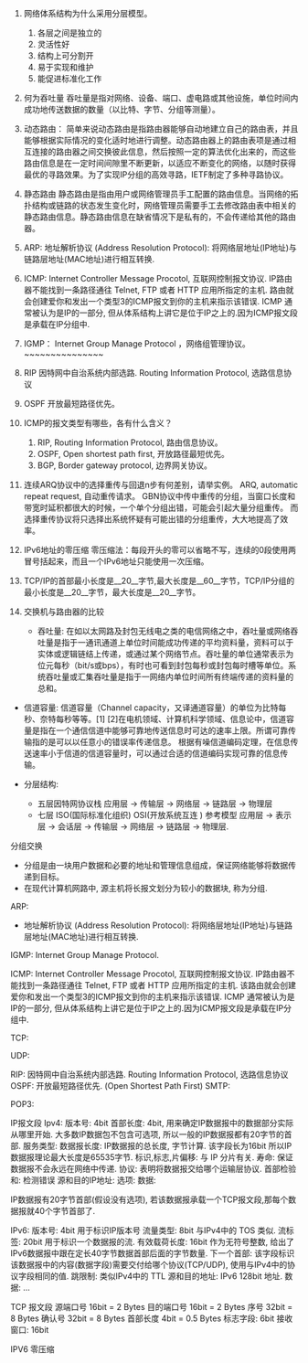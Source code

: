 1. 网络体系结构为什么采用分层模型。
    1. 各层之间是独立的
    1. 灵活性好
    1. 结构上可分割开
    1. 易于实现和维护
    1. 能促进标准化工作

1. 何为吞吐量
    吞吐量是指对网络、设备、端口、虚电路或其他设施，单位时间内成功地传送数据的数量（以比特、字节、分组等测量）。

1. 动态路由：
    简单来说动态路由是指路由器能够自动地建立自己的路由表，并且能够根据实际情况的变化适时地进行调整。动态路由器上的路由表项是通过相互连接的路由器之间交换彼此信息，然后按照一定的算法优化出来的，而这些路由信息是在一定时间间隙里不断更新，以适应不断变化的网络，以随时获得最优的寻路效果。为了实现IP分组的高效寻路，IETF制定了多种寻路协议。

1. 静态路由
    静态路由是指由用户或网络管理员手工配置的路由信息。当网络的拓扑结构或链路的状态发生变化时，网络管理员需要手工去修改路由表中相关的静态路由信息。静态路由信息在缺省情况下是私有的，不会传递给其他的路由器。

1. ARP:
    地址解析协议 (Address Resolution Protocol): 将网络层地址(IP地址)与链路层地址(MAC地址)进行相互转换.

1. ICMP:
    Internet Controller Message Procotol, 互联网控制报文协议.
    IP路由器不能找到一条路径通往 Telnet, FTP 或者 HTTP 应用所指定的主机. 路由就会创建爱你和发出一个类型3的ICMP报文到你的主机来指示该错误.
    ICMP 通常被认为是IP的一部分, 但从体系结构上讲它是位于IP之上的.因为ICMP报文段是承载在IP分组中.

1. IGMP：
    Internet Group Manage Protocol ，网络组管理协议。~~~~~~~~~~~~~~~

1. RIP
    因特网中自治系统内部选路. Routing Information Protocol, 选路信息协议

1. OSPF
    开放最短路径优先。

1. ICMP的报文类型有哪些，各有什么含义？
    1. RIP, Routing Information Protocol, 路由信息协议。
    1. OSPF, Open shortest path first, 开放路径最短优先。
    1. BGP, Border gateway protocol, 边界网关协议。

1. 连续ARQ协议中的选择重传与回退n步有何差别，请举实例。
    ARQ, automatic repeat request, 自动重传请求。
    GBN协议中传中重传的分组，当窗口长度和带宽时延积都很大的时候，一个单个分组出错，可能会引起大量分组重传。
    而选择重传协议将只选择出系统怀疑有可能出错的分组重传，大大地提高了效率。

1. IPv6地址的零压缩
    零压缩法：每段开头的零可以省略不写，连续的0段使用两冒号括起来，而且一个IPv6地址只能使用一次压缩。

1. TCP/IP的首部最小长度是__20__字节,最大长度是__60__字节，TCP/IP分组的最小长度是__20__字节，最大长度是__20__字节。

1. 交换机与路由器的比较
    
    
    * 吞吐量: 在如以太网路及封包无线电之类的电信网络之中，吞吐量或网络吞吐量是指于一通讯通道上单位时间能成功传递的平均资料量，资料可以于实体或逻辑链结上传递，或通过某个网络节点。吞吐量的单位通常表示为位元每秒（bit/s或bps），有时也可看到封包每秒或封包每时槽等单位。系统吞吐量或汇集吞吐量是指于一网络内单位时间所有终端传递的资料量的总和。

* 信道容量: 信道容量（Channel capacity，又译通道容量）的单位为比特每秒、奈特每秒等等。[1] [2]在电机领域、计算机科学领域、信息论中，信道容量是指在一个通信信道中能够可靠地传送信息时可达的速率上限。所谓可靠传输指的是可以以任意小的错误率传递信息。 根据有噪信道编码定理，在信息传送速率小于信道的信道容量时，可以通过合适的信道编码实现可靠的信息传输。

* 分层结构: 
  * 五层因特网协议栈 应用层 -> 传输层 -> 网络层 -> 链路层 -> 物理层
  * 七层 ISO(国际标准化组织) OSI(开放系统互连 ) 参考模型 应用层 -> 表示层 -> 会话层 -> 传输层 -> 网络层 -> 链路层 -> 物理层.

分组交换
 * 分组是由一块用户数据和必要的地址和管理信息组成，保证网络能够将数据传递到目标。
 * 在现代计算机网路中, 源主机将长报文划分为较小的数据块, 称为分组.

ARP:
 * 地址解析协议 (Address Resolution Protocol): 将网络层地址(IP地址)与链路层地址(MAC地址)进行相互转换.

IGMP:
 Internet Group Manage Protocol.

ICMP:
 Internet Controller Message Procotol, 互联网控制报文协议.
 IP路由器不能找到一条路径通往 Telnet, FTP 或者 HTTP 应用所指定的主机. 该路由就会创建爱你和发出一个类型3的ICMP报文到你的主机来指示该错误.
 ICMP 通常被认为是IP的一部分, 但从体系结构上讲它是位于IP之上的.因为ICMP报文段是承载在IP分组中.

TCP:

UDP:

RIP:
 因特网中自治系统内部选路. Routing Information Protocol, 选路信息协议
OSPF:
 开放最短路径优先. (Open Shortest Path First)
SMTP:

POP3:

IP报文段
 Ipv4:
  版本号: 4bit
  首部长度: 4bit, 用来确定IP数据报中的数据部分实际从哪里开始. 大多数IP数据包不包含可选项, 所以一般的IP数据报都有20字节的首部.
  服务类型: 
  数据报长度: IP数据报的总长度, 字节计算. 该字段长为16bit 所以IP数据报理论最大长度是65535字节.
  标识,标志,片偏移: 与 IP 分片有关.
  寿命: 保证数据报不会永远在网络中传递.
  协议: 表明将数据报交给哪个运输层协议.
  首部检验和: 检测错误
  源和目的IP地址: 
  选项: 
  数据: 

 IP数据报有20字节首部(假设没有选项), 若该数据报承载一个TCP报文段,那每个数据报就40个字节首部了.

 IPv6:
  版本号: 4bit 用于标识IP版本号
  流量类型: 8bit 与IPv4中的 TOS 类似.
  流标签: 20bit 用于标识一个数据报的流.
  有效载荷长度: 16bit 作为无符号整数, 给出了IPv6数据报中跟在定长40字节数据首部后面的字节数量.
  下一个首部: 该字段标识该数据报中的内容(数据字段)需要交付给哪个协议(TCP/UDP), 使用与IPv4中的协议字段相同的值.
  跳限制: 类似IPv4中的 TTL
  源和目的地址: IPv6 128bit 地址.
  数据: ...

TCP 报文段
 源端口号 16bit = 2 Bytes
 目的端口号 16bit = 2 Bytes
 序号 32bit = 8 Bytes
 确认号 32bit = 8 Bytes
 首部长度 4bit = 0.5 Bytes
 标志字段: 6bit 
 接收窗口: 16bit



IPV6 零压缩
